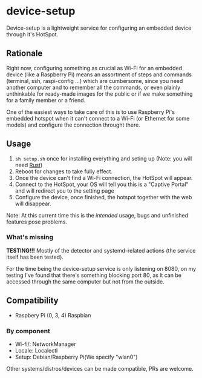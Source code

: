 # device-setup

Device-setup is a lightweight service for configuring an embedded device through it's HotSpot.

## Rationale

Right now, configuring something as crucial as Wi-Fi for an embedded device (like a Raspberry Pi) means an 
assortment of steps and commands (terminal, ssh, raspi-config ...) which are cumbersome, since you need
another computer and to remember all the commands, or even plainly unthinkable for ready-made images for
the public or if we make something for a family member or a friend.

One of the easiest ways to take care of this is to use Raspberry Pi's embedded hotspot when it can't connect
to a Wi-Fi (or Ethernet for some models) and configure the connection throught there.

## Usage

1. `sh setup.sh` once for installing everything and seting up (Note: you will need [Rust](https://www.rust-lang.org/tools/install))
2. Reboot for changes to take fully effect.
3. Once the device can't find a Wi-Fi connection, the HotSpot will appear.
4. Connect to the HotSpot, your OS will tell you this is a "Captive Portal" and will redirect you to the setting page
5. Configure the device, once finished, the hotspot together with the web will disappear.

Note: At this current time this is the *intended* usage, bugs and unfinished features pose problems.

### What's missing

**TESTING!!!** Mostly of the detector and systemd-related actions (the service itself has been tested).

For the time being the device-setup service is only listening on 8080, on my testing I've found that there's something blocking port 80, as it can be accessed through the same computer but not from the outside.


## Compatibility

* Raspbery Pi (0, 3, 4) Raspbian

### By component

* Wi-fi/: NetworkManager
* Locale: Localectl
* Setup: Debian/Raspberry Pi(We specify "wlan0")

Other systems/distros/devices can be made compatible, PRs are welcome.
